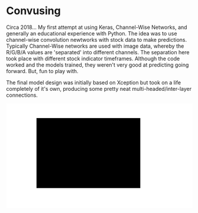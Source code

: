 # Convusing
Circa 2018... My first attempt at using Keras, Channel-Wise Networks, and generally an educational experience with Python.  The idea was to use channel-wise convolution newtworks with stock data to make predictions.  Typically Channel-Wise networks are used with image data, whereby the R/G/B/A values are 'separated' into different channels.  The separation here took place with different stock indicator timeframes.  Although the code worked and the models trained, they weren't very good at predicting going forward. But, fun to play with.

The final model design was initially based on Xception but took on a life completely of it's own, producing some pretty neat multi-headed/inter-layer connections.  

![Model -1](https://raw.githubusercontent.com/TopologicLogic/Convusing/master/test.png)

